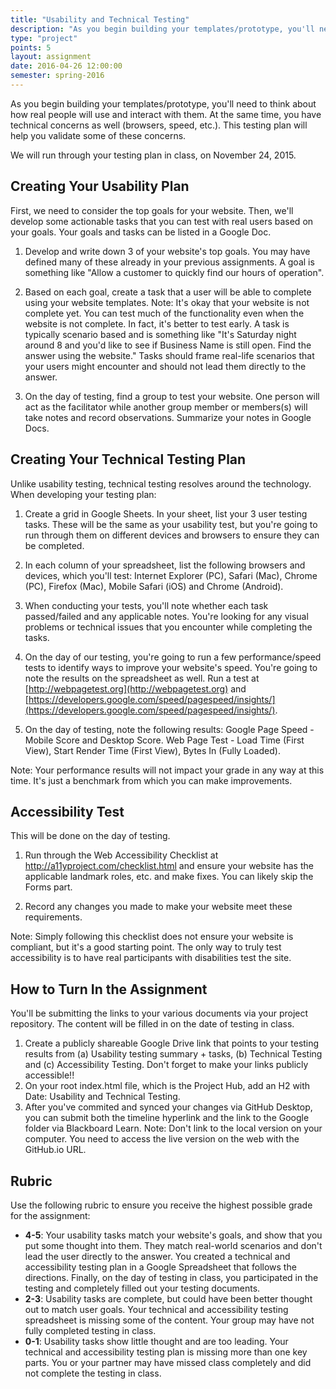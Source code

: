 ```yaml
---
title: "Usability and Technical Testing"
description: "As you begin building your templates/prototype, you'll need to think about how real people will use and interact with them. "
type: "project"
points: 5
layout: assignment
date: 2016-04-26 12:00:00
semester: spring-2016
---
```


As you begin building your templates/prototype, you'll need to think about how real people will use and interact with them.  At the same time, you have technical concerns as well (browsers, speed, etc.).  This testing plan will help you validate some of these concerns.

We will run through your testing plan in class, on November 24, 2015. 

## Creating Your Usability Plan

First, we need to consider the top goals for your website.  Then,  we'll develop some actionable tasks that you can test with real users based on your goals.  Your goals and tasks can be listed in a Google Doc.

1.  Develop and write down 3 of your website's top goals.  You may have defined many of these already in your previous assignments.  A goal is something like "Allow a customer to quickly find our hours of operation".

2.  Based on each goal, create a task that a user will be able to complete using your website templates.  Note:  It's okay that your website is not complete yet.  You can test much of the functionality even when the website is not complete.  In fact, it's better to test early.  A task is typically scenario based and is something like "It's Saturday night around 8 and you'd like to see if Business Name is still open.  Find the answer using the website."  Tasks should frame real-life scenarios that your users might encounter and should not lead them directly to the answer.

3.  On the day of testing, find a group to test your website.  One person will act as the facilitator while another group member or members(s) will take notes and record observations. Summarize your notes in Google Docs.


## Creating Your Technical Testing Plan

Unlike usability testing, technical testing resolves around the technology.  When developing your testing plan:

1.  Create a grid in Google Sheets.  In your sheet, list your 3 user testing tasks.  These will be the same as your usability test, but you're going to run through them on different devices and browsers to ensure they can be completed.

2.  In each column of your spreadsheet, list the following browsers and devices, which you'll test:  Internet Explorer (PC), Safari (Mac), Chrome (PC), Firefox (Mac), Mobile Safari (iOS) and Chrome (Android).

3.  When conducting your tests, you'll note whether each task passed/failed and any applicable notes.  You're looking for any visual problems or technical issues that you encounter while completing the tasks.

4.  On the day of our testing, you're going to run a few performance/speed tests to identify ways to improve your website's speed.  You're going to note the results on the spreadsheet as well.  Run a test at [http://webpagetest.org](http://webpagetest.org) and [https://developers.google.com/speed/pagespeed/insights/](https://developers.google.com/speed/pagespeed/insights/).

5.  On the day of testing, note the following results:  Google Page Speed - Mobile Score and Desktop Score.  Web Page Test - Load Time (First View), Start Render Time (First View), Bytes In (Fully Loaded).

Note:  Your performance results will not impact your grade in any way at this time.  It's just a benchmark from which you can make improvements.


## Accessibility Test

This will be done on the day of testing.  

1.  Run through the Web Accessibility Checklist at http://a11yproject.com/checklist.html and ensure your website has the applicable landmark roles, etc. and make fixes.  You can likely skip the Forms part.

2.  Record any changes you made to make your website meet these requirements.

Note:  Simply following this checklist does not ensure your website is compliant, but it's a good starting point.  The only way to truly test accessibility is to have real participants with disabilities test the site.


## How to Turn In the Assignment

You'll be submitting the links to your various documents via your project repository.  The content will be filled in on the date of testing in class. 

1.  Create a publicly shareable Google Drive link that points to your testing results from (a) Usability testing summary + tasks, (b) Technical Testing and (c) Accessibility Testing.  Don't forget to make your links publicly accessible!!
2.  On your root index.html file, which is the Project Hub, add an H2 with Date: Usability and Technical Testing.
3.  After you've commited and synced your changes via GitHub Desktop, you can submit both the timeline hyperlink and the link to the Google folder via Blackboard Learn.  Note: Don't link to the local version on your computer.  You need to access the live version on the web with the GitHub.io URL.

## Rubric

Use the following rubric to ensure you receive the highest possible grade for the assignment:

* **4-5**: Your usability tasks match your website's goals, and show that you put some thought into them.  They match real-world scenarios and don't lead the user directly to the answer.  You created a technical and accessibility testing plan in a Google Spreadsheet that follows the directions.  Finally, on the day of testing in class, you participated in the testing and completely filled out your testing documents.
* **2-3**: Usability tasks are complete, but could have been better thought out to match user goals.  Your technical and accessibility testing spreadsheet is missing some of the content.  Your group may have not fully completed testing in class.
* **0-1**: Usability tasks show little thought and are too leading.  Your technical and accessibility testing plan is missing more than one key parts.  You or your partner may have missed class completely and did not complete the testing in class.   